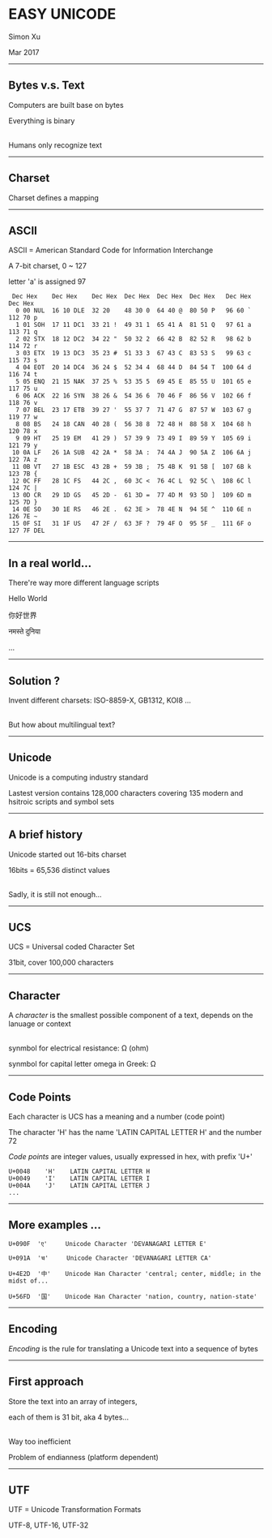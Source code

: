 # EASY UNICODE #

Simon Xu

Mar 2017

---

## Bytes v.s. Text ##

Computers are built base on bytes

Everything is binary

<br>
Humans only recognize text

---

## Charset ##

Charset defines a mapping

---

## ASCII ##

ASCII = American Standard Code for Information Interchange

A 7-bit charset, 0 ~ 127

letter 'a' is assigned 97

     Dec Hex    Dec Hex    Dec Hex  Dec Hex  Dec Hex  Dec Hex   Dec Hex   Dec Hex
      0 00 NUL  16 10 DLE  32 20    48 30 0  64 40 @  80 50 P   96 60 `  112 70 p
      1 01 SOH  17 11 DC1  33 21 !  49 31 1  65 41 A  81 51 Q   97 61 a  113 71 q
      2 02 STX  18 12 DC2  34 22 "  50 32 2  66 42 B  82 52 R   98 62 b  114 72 r
      3 03 ETX  19 13 DC3  35 23 #  51 33 3  67 43 C  83 53 S   99 63 c  115 73 s
      4 04 EOT  20 14 DC4  36 24 $  52 34 4  68 44 D  84 54 T  100 64 d  116 74 t
      5 05 ENQ  21 15 NAK  37 25 %  53 35 5  69 45 E  85 55 U  101 65 e  117 75 u
      6 06 ACK  22 16 SYN  38 26 &  54 36 6  70 46 F  86 56 V  102 66 f  118 76 v
      7 07 BEL  23 17 ETB  39 27 '  55 37 7  71 47 G  87 57 W  103 67 g  119 77 w
      8 08 BS   24 18 CAN  40 28 (  56 38 8  72 48 H  88 58 X  104 68 h  120 78 x
      9 09 HT   25 19 EM   41 29 )  57 39 9  73 49 I  89 59 Y  105 69 i  121 79 y
     10 0A LF   26 1A SUB  42 2A *  58 3A :  74 4A J  90 5A Z  106 6A j  122 7A z
     11 0B VT   27 1B ESC  43 2B +  59 3B ;  75 4B K  91 5B [  107 6B k  123 7B {
     12 0C FF   28 1C FS   44 2C ,  60 3C <  76 4C L  92 5C \  108 6C l  124 7C |
     13 0D CR   29 1D GS   45 2D -  61 3D =  77 4D M  93 5D ]  109 6D m  125 7D }
     14 0E SO   30 1E RS   46 2E .  62 3E >  78 4E N  94 5E ^  110 6E n  126 7E ~
     15 0F SI   31 1F US   47 2F /  63 3F ?  79 4F O  95 5F _  111 6F o  127 7F DEL

---

## In a real world... ##

There're way more different language scripts

Hello World

你好世界

नमस्ते दुनिया

...

---

## Solution ? ##

Invent different charsets: ISO-8859-X, GB1312, KOI8 ...

<br>
But how about multilingual text?

---

## Unicode ##

Unicode is a computing industry standard

Lastest version contains 128,000 characters covering 135 modern and hsitroic scripts and symbol sets

---

## A brief history ##

Unicode started out 16-bits charset

16bits = 65,536 distinct values

<br>
Sadly, it is still not enough...

---

## UCS ##

UCS = Universal coded Character Set

31bit, cover 100,000 characters

---

## Character ##
A *character* is the smallest possible component of a text, depends on the lanuage or context

<br>
synmbol for electrical resistance: Ω (ohm)

synmbol for capital letter omega in Greek: Ω

---

## Code Points ##
Each character is UCS has a meaning and a number (code point)

The character 'H' has the name 'LATIN CAPITAL LETTER H' and the number 72

*Code points* are integer values, usually expressed in hex, with prefix 'U+'

    U+0048    'H'    LATIN CAPITAL LETTER H 
    U+0049    'I'    LATIN CAPITAL LETTER I 
    U+004A    'J'    LATIN CAPITAL LETTER J
    ...
    
---

## More examples ... ##
    U+090F  'ए'     Unicode Character 'DEVANAGARI LETTER E'
    
    U+091A  'च'     Unicode Character 'DEVANAGARI LETTER CA'
    
    U+4E2D  '中'    Unicode Han Character 'central; center, middle; in the midst of...
    
    U+56FD  '国'    Unicode Han Character 'nation, country, nation-state'
   
---

## Encoding ##

*Encoding* is the rule for translating a Unicode text into a sequence of bytes

---

## First approach ##

Store the text into an array of integers,

each of them is 31 bit, aka 4 bytes...

<br>
Way too inefficient

Problem of endianness (platform dependent)

---

## UTF ##

UTF = Unicode Transformation Formats

UTF-8, UTF-16, UTF-32